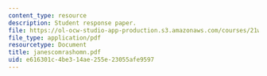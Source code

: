 ```yaml
---
content_type: resource
description: Student response paper.
file: https://ol-ocw-studio-app-production.s3.amazonaws.com/courses/21w-765j-interactive-and-non-linear-narrative-theory-and-practice-spring-2004/e616301c4be314ae255e23055afe9597_janescomrashomn.pdf
file_type: application/pdf
resourcetype: Document
title: janescomrashomn.pdf
uid: e616301c-4be3-14ae-255e-23055afe9597
---
```

